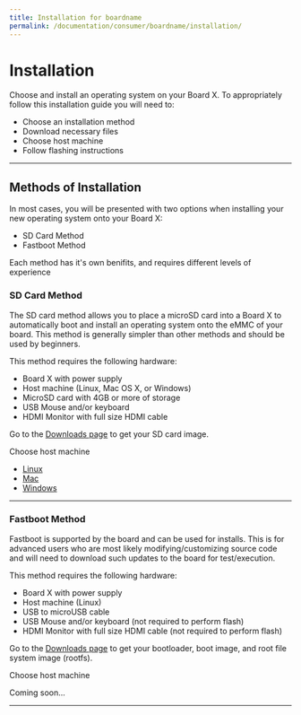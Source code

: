 ```yaml
---
title: Installation for boardname
permalink: /documentation/consumer/boardname/installation/
---
```


# Installation

Choose and install an operating system on your Board X. To appropriately follow this installation guide you will need to:

- Choose an installation method
- Download necessary files
- Choose host machine
- Follow flashing instructions

***

## Methods of Installation

In most cases, you will be presented with two options when installing your new operating system onto your Board X:

- SD Card Method
- Fastboot Method

Each method has it's own benifits, and requires different levels of experience

### SD Card Method

The SD card method allows you to place a microSD card into a Board X to automatically boot and install an operating system onto the eMMC of your board. This method is generally simpler than other methods and should be used by beginners.

This method requires the following hardware:

- Board X with power supply
- Host machine (Linux, Mac OS X, or Windows)
- MicroSD card with 4GB or more of storage
- USB Mouse and/or keyboard
- HDMI Monitor with full size HDMI cable

Go to the [Downloads page](../downloads/README.md) to get your SD card image.

Choose host machine

- [Linux](linux-sd.md)
- [Mac](mac-sd.md)
- [Windows](windows-sd.md)

***

### Fastboot Method

Fastboot is supported by the board and can be used for installs. This is for advanced users who are most likely modifying/customizing source code and will need to download such updates to the board for test/execution.

This method requires the following hardware:

- Board X with power supply
- Host machine (Linux)
- USB to microUSB cable
- USB Mouse and/or keyboard (not required to perform flash)
- HDMI Monitor with full size HDMI cable (not required to perform flash)

Go to the [Downloads page](../downloads/README.md) to get your bootloader, boot image, and root file system image (rootfs).

Choose host machine

Coming soon...

***
